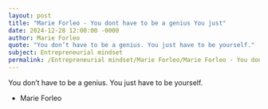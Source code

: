 ```yaml
---
layout: post
title: "Marie Forleo - You dont have to be a genius You just"
date: 2024-12-28 12:00:00 -0000
author: Marie Forleo
quote: "You don’t have to be a genius. You just have to be yourself."
subject: Entrepreneurial mindset
permalink: /Entrepreneurial mindset/Marie Forleo/Marie Forleo - You dont have to be a genius You just
---
```


You don’t have to be a genius. You just have to be yourself.

- Marie Forleo
